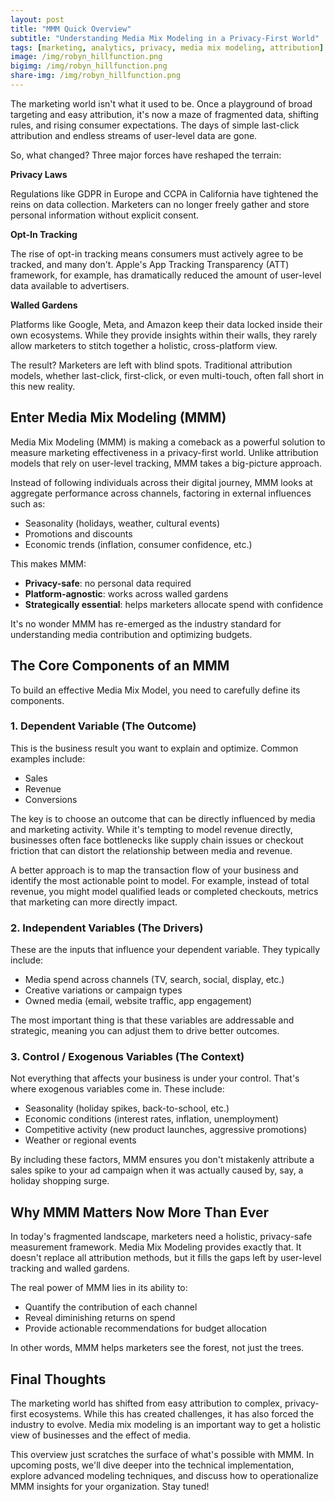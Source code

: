 ```yaml
---
layout: post
title: "MMM Quick Overview"
subtitle: "Understanding Media Mix Modeling in a Privacy-First World"
tags: [marketing, analytics, privacy, media mix modeling, attribution]
image: /img/robyn_hillfunction.png
bigimg: /img/robyn_hillfunction.png
share-img: /img/robyn_hillfunction.png
---
```


The marketing world isn't what it used to be. Once a playground of broad targeting and easy attribution, it's now a maze of fragmented data, shifting rules, and rising consumer expectations. The days of simple last-click attribution and endless streams of user-level data are gone.

So, what changed? Three major forces have reshaped the terrain:

**Privacy Laws**

Regulations like GDPR in Europe and CCPA in California have tightened the reins on data collection. Marketers can no longer freely gather and store personal information without explicit consent.

**Opt-In Tracking**

The rise of opt-in tracking means consumers must actively agree to be tracked, and many don't. Apple's App Tracking Transparency (ATT) framework, for example, has dramatically reduced the amount of user-level data available to advertisers.

**Walled Gardens**

Platforms like Google, Meta, and Amazon keep their data locked inside their own ecosystems. While they provide insights within their walls, they rarely allow marketers to stitch together a holistic, cross-platform view.

The result? Marketers are left with blind spots. Traditional attribution models, whether last-click, first-click, or even multi-touch, often fall short in this new reality.

## Enter Media Mix Modeling (MMM)

Media Mix Modeling (MMM) is making a comeback as a powerful solution to measure marketing effectiveness in a privacy-first world. Unlike attribution models that rely on user-level tracking, MMM takes a big-picture approach.

Instead of following individuals across their digital journey, MMM looks at aggregate performance across channels, factoring in external influences such as:

- Seasonality (holidays, weather, cultural events)
- Promotions and discounts
- Economic trends (inflation, consumer confidence, etc.)

This makes MMM:

- **Privacy-safe**: no personal data required
- **Platform-agnostic**: works across walled gardens
- **Strategically essential**: helps marketers allocate spend with confidence

It's no wonder MMM has re-emerged as the industry standard for understanding media contribution and optimizing budgets.

## The Core Components of an MMM

To build an effective Media Mix Model, you need to carefully define its components.

### 1. Dependent Variable (The Outcome)

This is the business result you want to explain and optimize. Common examples include:

- Sales
- Revenue
- Conversions

The key is to choose an outcome that can be directly influenced by media and marketing activity. While it's tempting to model revenue directly, businesses often face bottlenecks like supply chain issues or checkout friction that can distort the relationship between media and revenue.

A better approach is to map the transaction flow of your business and identify the most actionable point to model. For example, instead of total revenue, you might model qualified leads or completed checkouts, metrics that marketing can more directly impact.

### 2. Independent Variables (The Drivers)

These are the inputs that influence your dependent variable. They typically include:

- Media spend across channels (TV, search, social, display, etc.)
- Creative variations or campaign types
- Owned media (email, website traffic, app engagement)

The most important thing is that these variables are addressable and strategic, meaning you can adjust them to drive better outcomes.

### 3. Control / Exogenous Variables (The Context)

Not everything that affects your business is under your control. That's where exogenous variables come in. These include:

- Seasonality (holiday spikes, back-to-school, etc.)
- Economic conditions (interest rates, inflation, unemployment)
- Competitive activity (new product launches, aggressive promotions)
- Weather or regional events

By including these factors, MMM ensures you don't mistakenly attribute a sales spike to your ad campaign when it was actually caused by, say, a holiday shopping surge.

## Why MMM Matters Now More Than Ever

In today's fragmented landscape, marketers need a holistic, privacy-safe measurement framework. Media Mix Modeling provides exactly that. It doesn't replace all attribution methods, but it fills the gaps left by user-level tracking and walled gardens.

The real power of MMM lies in its ability to:

- Quantify the contribution of each channel
- Reveal diminishing returns on spend
- Provide actionable recommendations for budget allocation

In other words, MMM helps marketers see the forest, not just the trees.

## Final Thoughts

The marketing world has shifted from easy attribution to complex, privacy-first ecosystems. While this has created challenges, it has also forced the industry to evolve. Media mix modeling is an important way to get a holistic view of businesses and the effect of media.

This overview just scratches the surface of what's possible with MMM. In upcoming posts, we'll dive deeper into the technical implementation, explore advanced modeling techniques, and discuss how to operationalize MMM insights for your organization. Stay tuned!